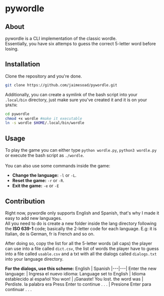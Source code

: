 # pywordle

## About

pywordle is a CLI implementation of the classic wordle.\
Essentially, you have six attemps to guess the correct 5-letter word before losing.

## Installation

Clone the repository and you're done.
```Bash
git clone https://github.com/jaimesoad/pywordle.git
```
Additionally, you can create a symlink of the bash script into your `.local/bin` directory, just make sure you've created it and it is on your `$PATH`:
```Bash
cd pywordle
chmod +x wordle #make it executable
ln -s wordle $HOME/.local/bin/wordle
```

## Usage

To play the game you can either type `python wordle.py`, `python3 wordle.py` or execute the bash script as `./wordle`.\
\
You can also use some commands inside the game:
- **Change the language:** `-l` or `-L`.
- **Reset the game:** `-r` or `-R`.
- **Exit the game:** `-e` or `-E`

## Contribution

Right now, pywordle only supports English and Spanish, that's why I made it easy to add new languages.\
All you need to do is create a new folder inside the lang directory following the **ISO 639-1** code; basically the 2-letter code for each language. E.g: it is Italian, de is German, fr is French and so on.

After doing so, copy the list for all the 5-letter words (all caps) the player can use into a file called `dict.csv`, the list of words the player have to guess into a file called `usable.csv` and a txt with all the dialogs called `dialogs.txt` into your language directory.

**For the dialogs, use this scheme:**
English | Spanish
|---|---|
Enter the new language:  | Ingresa el nuevo idioma: 
Language set to English | Idioma establecido al español
You won! | ¡Ganaste!
You lost. the word was  | Perdiste. la palabra era 
Press Enter to continue . . .  | Presione Enter para continuar . . . 